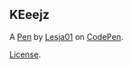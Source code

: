 KEeejz
------


A [Pen](https://codepen.io/lesja0101/pen/KEeejz) by [Lesja01](https://codepen.io/lesja0101) on [CodePen](https://codepen.io).

[License](https://codepen.io/lesja0101/pen/KEeejz/license).